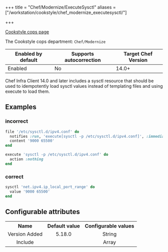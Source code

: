 +++
title = "Chef/Modernize/ExecuteSysctl"
aliases = ["/workstation/cookstyle/chef_modernize_executesysctl/"]

+++

<!-- This content is automatically generated. See https://github.com/chef/chef-web-docs/blob/main/generated/README.md -->

[Cookstyle cops page](/workstation/cookstyle/cops/)

The Cookstyle cops department: `Chef/Modernize`

| Enabled by default | Supports autocorrection | Target Chef Version |
| --- | --- | --- |
| Enabled | No | 14.0+ |

Chef Infra Client 14.0 and later includes a sysctl resource that should be used to idempotently load sysctl values instead of templating files and using execute to load them.

## Examples

### incorrect

```ruby
file '/etc/sysctl.d/ipv4.conf' do
  notifies :run, 'execute[sysctl -p /etc/sysctl.d/ipv4.conf]', :immediately
  content '9000 65500'
end

execute 'sysctl -p /etc/sysctl.d/ipv4.conf' do
  action :nothing
end
```

### correct

```ruby
sysctl 'net.ipv4.ip_local_port_range' do
  value '9000 65500'
end
```

## Configurable attributes

<table>
<tbody><tr>
<th>Name</th>
<th>Default value</th>
<th>Configurable values</th>
</tr>
<tr>
<td style="text-align:center">Version Added</td>
<td style="text-align:center">5.18.0</td>
<td style="text-align:center">String</td>
</tr>
<tr><td style="text-align:center">Include</td>
<td style="text-align:center"><ul>
</ul>
</td>
<td style="text-align:center">Array</td>
</tr></tbody></table>
